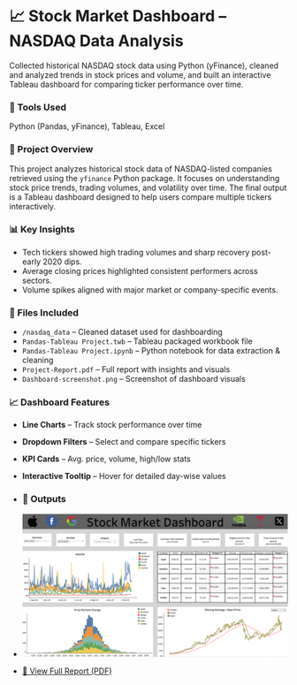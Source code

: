 # 📈 Stock Market Dashboard – NASDAQ Data Analysis
Collected historical NASDAQ stock data using Python (yFinance), cleaned and analyzed trends in stock prices and volume, and built an interactive Tableau dashboard for comparing ticker performance over time.

### 🔧 Tools Used
Python (Pandas, yFinance), Tableau, Excel

### 📘 Project Overview
This project analyzes historical stock data of NASDAQ-listed companies retrieved using the `yfinance` Python package. It focuses on understanding stock price trends, trading volumes, and volatility over time. The final output is a Tableau dashboard designed to help users compare multiple tickers interactively.

### 📊 Key Insights
- Tech tickers showed high trading volumes and sharp recovery post-early 2020 dips.
- Average closing prices highlighted consistent performers across sectors.
- Volume spikes aligned with major market or company-specific events.

### 📁 Files Included
- `/nasdaq_data` – Cleaned dataset used for dashboarding  
- `Pandas-Tableau Project.twb` – Tableau packaged workbook file  
- `Pandas-Tableau Project.ipynb` – Python notebook for data extraction & cleaning  
- `Project-Report.pdf` – Full report with insights and visuals  
- `Dashboard-screenshot.png` – Screenshot of dashboard visuals

### 📈 Dashboard Features
- **Line Charts** – Track stock performance over time  
- **Dropdown Filters** – Select and compare specific tickers  
- **KPI Cards** – Avg. price, volume, high/low stats  
- **Interactive Tooltip** – Hover for detailed day-wise values

- ### 🔗 Outputs
- ![Dashboard Preview](./Dashboard-screenshot.png)
- [📄 View Full Report (PDF)](./Project-report.pdf)



